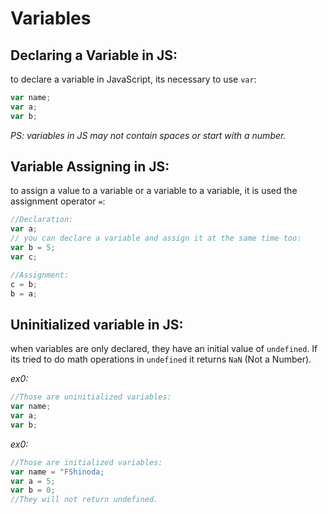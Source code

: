 # Variables

## Declaring a Variable in JS:

to declare a variable in JavaScript, its necessary to use `var`:

```javascript
var name;
var a;
var b;
```

_PS: variables in JS may not contain spaces or start with a number._


## Variable Assigning in JS:

to assign a value to a variable or a variable to a variable, it is used the assignment operator `=`:

```javascript
//Declaration:
var a;
// you can declare a variable and assign it at the same time too:
var b = 5;
var c;

//Assignment:
c = b;
b = a;
```


## Uninitialized variable in JS:

when variables are only declared, they have an initial value of `undefined`. If its tried to do math operations in `undefined` it returns `NaN` (Not a Number).

_ex0:_
```javascript
//Those are uninitialized variables:
var name;
var a;
var b;
```

_ex0:_

```javascript
//Those are initialized variables:
var name = "FShinoda;
var a = 5;
var b = 0;
//They will not return undefined.
```


